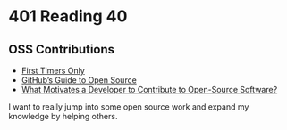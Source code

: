 # 401 Reading 40

## OSS Contributions

- [First Timers Only](https://www.firsttimersonly.com/)
- [GitHub’s Guide to Open Source](https://github.com/open-source)
- [What Motivates a Developer to Contribute to Open-Source Software?](https://clearcode.cc/blog/why-developers-contribute-open-source-software/)

I want to really jump into some open source work and expand my knowledge by helping others.
